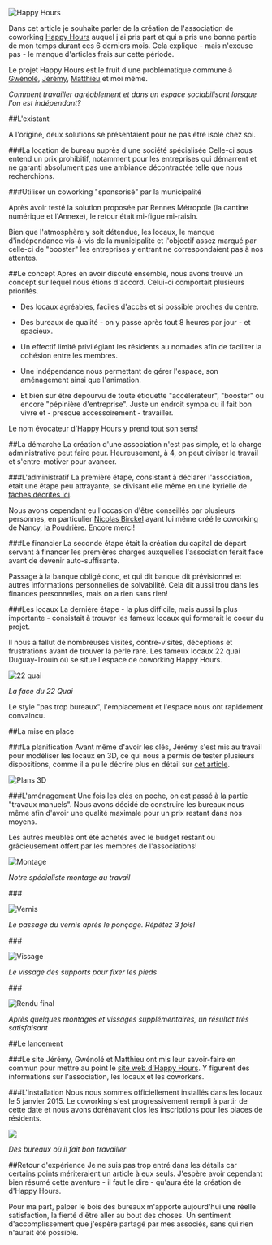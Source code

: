 ![Happy Hours](http://i.imgur.com/h0P5QfC.jpg)

Dans cet article je souhaite parler de la création de l'association de coworking [Happy Hours](http://happyh0urs.com) auquel j'ai pris part et qui a pris une bonne partie de mon temps durant ces 6 derniers mois. Cela explique - mais n'excuse pas - le manque d'articles frais sur cette période.

Le projet Happy Hours est le fruit d'une problématique commune à [Gwénolé](http://gweno.net), [Jérémy](http://jeremypaul.me), [Matthieu](http://matthieu-schneider.fr) et moi même. 

*Comment travailler agréablement et dans un espace sociabilisant lorsque l'on est indépendant?*

##L'existant

A l'origine, deux solutions se présentaient pour ne pas être isolé chez soi.

###La location de bureau auprès d'une société spécialisée
Celle-ci sous entend un prix prohibitif, notamment pour les entreprises qui démarrent et ne garanti absolument pas une ambiance décontractée telle que nous recherchions.

###Utiliser un coworking "sponsorisé" par la municipalité

Après avoir testé la solution proposée par Rennes Métropole (la cantine numérique et l'Annexe), le retour était mi-figue mi-raisin. 

Bien que l'atmosphère y soit détendue, les locaux, le manque d'indépendance vis-à-vis de la municipalité et l'objectif assez marqué par celle-ci de "booster" les entreprises y entrant ne correspondaient pas à nos attentes.

##Le concept
Après en avoir discuté ensemble, nous avons trouvé un concept sur lequel nous étions d'accord. Celui-ci comportait plusieurs priorités. 

- Des locaux agréables, faciles d'accès et si possible proches du centre. 

- Des bureaux de qualité - on y passe après tout 8 heures par jour - et spacieux. 

- Un effectif limité privilégiant les résidents au nomades afin de faciliter la cohésion entre les membres.

- Une indépendance nous permettant de gérer l'espace, son aménagement ainsi que l'animation. 

- Et bien sur être dépourvu de toute étiquette "accélérateur", "booster" ou encore "pépinière d'entreprise". Juste un endroit sympa ou il fait bon vivre et - presque accessoirement - travailler. 

Le nom évocateur d'Happy Hours y prend tout son sens!


##La démarche
La création d'une association n'est pas simple, et la charge administrative peut faire peur. Heureusement, à 4, on peut diviser le travail et s'entre-motiver pour avancer.

###L'administratif
La première étape, consistant à déclarer l'association, etait une étape peu attrayante, se divisant elle même en une kyrielle de [tâches décrites ici](http://vosdroits.service-public.fr/associations/F3109.xhtml). 

Nous avons cependant eu l'occasion d'être conseillés par plusieurs personnes, en particulier [Nicolas Birckel](http://www.nicolas-birckel.fr/) ayant lui même créé le coworking de Nancy, [la Poudrière](http://www.poudriere.org/). Encore merci!

###Le financier
La seconde étape était la création du capital de départ servant à financer les premières charges auxquelles l'association ferait face avant de devenir auto-suffisante. 

Passage à la banque obligé donc, et qui dit banque dit prévisionnel et autres informations personnelles de solvabilité. Cela dit aussi trou dans les finances personnelles, mais on a rien sans rien!

###Les locaux
La dernière étape - la plus difficile, mais aussi la plus importante - consistait à trouver les fameux locaux qui formerait le coeur du projet. 

Il nous a fallut de nombreuses visites, contre-visites, déceptions et frustrations avant de trouver la perle rare. Les fameux locaux 22 quai Duguay-Trouin où se situe l'espace de coworking Happy Hours.

![22 quai](http://i.imgur.com/UOBE0Ww.jpg)

*La face du 22 Quai*

Le style "pas trop bureaux", l'emplacement et l'espace nous ont rapidement convaincu.

##La mise en place

###La planification
Avant même d'avoir les clés, Jérémy s'est mis au travail pour modéliser les locaux en 3D, ce qui nous a permis de tester plusieurs dispositions, comme il a pu le décrire plus en détail sur [cet article](http://jeremypaul.me/project/happyhours.html).

![Plans 3D](http://i.imgur.com/Ut8WLFa.jpg)

###L'aménagement
Une fois les clés en poche, on est passé à la partie "travaux manuels". Nous avons décidé de construire les bureaux nous même afin d'avoir une qualité maximale pour un prix restant dans nos moyens. 

Les autres meubles ont été achetés avec le budget restant ou grâcieusement offert par les membres de l'associations!


![Montage](http://i.imgur.com/OMid8Cg.png)

*Notre spécialiste montage au travail*

### 

![Vernis](http://i.imgur.com/sl7ndlN.png)

*Le passage du vernis après le ponçage. Répétez 3 fois!*

### 

![Vissage](http://i.imgur.com/QEqqdla.png)

*Le vissage des supports pour fixer les pieds*

### 

![Rendu final](http://i.imgur.com/RadvxVn.jpg)

*Après quelques montages et vissages supplémentaires, un résultat très satisfaisant*

##Le lancement

###Le site 
Jérémy, Gwénolé et Matthieu ont mis leur savoir-faire en commun pour mettre au point le [site web d'Happy Hours](http://happyh0urs.com). Y figurent des informations sur l'association, les locaux et les coworkers.

###L'installation
Nous nous sommes officiellement installés dans les locaux le 5 janvier 2015. Le coworking s'est progressivement rempli à partir de cette date et nous avons dorénavant clos les inscriptions pour les places de résidents.

![](http://i.imgur.com/GMkQMBn.jpg)

*Des bureaux où il fait bon travailler*

##Retour d'expérience
Je ne suis pas trop entré dans les détails car certains points mériteraient un article à eux seuls. J'espère avoir cependant bien résumé cette aventure - il faut le dire - qu'aura été la création de d'Happy Hours. 

Pour ma part, palper le bois des bureaux m'apporte aujourd'hui une réelle satisfaction, la fierté d'être aller au bout des choses. Un sentiment d'accomplissement que j'espère partagé par mes associés, sans qui rien n'aurait été possible.
